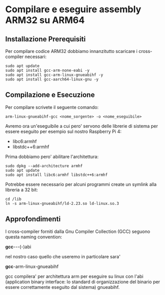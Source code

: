 # Compilare e eseguire assembly ARM32 su ARM64

## Installazione Prerequisiti
Per compilare codice ARM32 dobbiamo innanzitutto scaricare i cross-compiler necessari: 

```
sudo apt update
sudo apt install gcc-arm-none-eabi -y
sudo apt install gcc-arm-linux-gnueabihf -y
sudo apt install gcc-aarch64-linux-gnu -y
```

## Compilazione e Esecuzione
Per compilare scrivete il seguente comando:

```
arm-linux-gnueabihf-gcc <nome_sorgente> -o <nome_eseguibile>
```

Avremo ora un'eseguibile a cui pero' servono delle librerie di sistema
per essere eseguito per esempio sul nostro Raspberry Pi 4:

- libc6:armhf 
- libstdc++6:armhf

Prima dobbiamo pero' abilitare l'architettura:

```
sudo dpkg --add-architecture armhf
sudo apt update
sudo apt install libc6:armhf libstdc++6:armhf
```

Potrebbe essere necessario per alcuni programmi create un symlink alla libreria a 32 bit:

```
cd /lib
ln -s arm-linux-gnueabihf/ld-2.23.so ld-linux.so.3
```

## Approfondimenti
I cross-compiler forniti dalla Gnu Compiler Collection (GCC) seguono
questa naming convention:

**gcc**-<architecture>-<vendor>-(<os>-)abi

nel nostro caso quello che useremo in particolare sara'

**gcc**-arm-linux-gnueabihf

gcc compilera' per architettura arm per eseguire su linux con l'abi (application binary interface:
lo standard di organizzazione del binario per essere correttamente eseguito dal sistema) gnueabihf.

